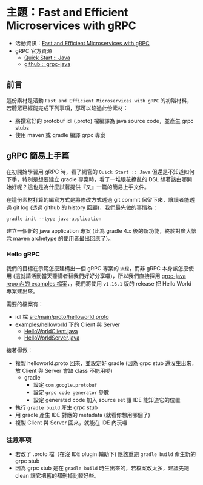 # 主題：Fast and Efficient Microservices with gRPC

* 活動資訊：[Fast and Efficient Microservices with gRPC](https://twjug.kktix.cc/events/twjug201812-01)
* gRPC 官方資源
  * [Quick Start :: Java](https://grpc.io/docs/quickstart/java.html)
  * [github :: grpc-java](https://github.com/grpc/grpc-java)

## 前言

這份素材是活動 `Fast and Efficient Microservices with gRPC` 的初階材料，若聽眾已經能完成下列事項，那可以略過此份素材：

* 將撰寫好的 protobuf idl (.proto) 檔編譯為 java source code，並產生 grpc stubs
* 使用 maven 或 gradle 編譯 grpc 專案

## gRPC 簡易上手篇

在初開始學習用 gRPC 時，看了網官的 `Quick Start :: Java` 但還是不知道如何下手，特別是想要建立 gradle 專案時，看了一堆眼花撩亂的 DSL 想著該由哪開始好呢？這也是為什麼試著提供『又』一篇的簡易上手文件。

在這份素材打算的編寫方式是將修改方式透過 git commit 保留下來，讓讀者能透過 git log (透過 github 的 history 回顧)，我們最先做的事情為：

```
gradle init --type java-application
```

建立一個新的 java application 專案 (此為 gradle 4.x 後的新功能，終於對廣大懷念 maven archetype 的使用者最出回應了）。

### Hello gRPC

我們的目標在示範怎麼建構出一個 gRPC 專案的 `流程`，而非 gRPC 本身該怎麼使用 (這就請活動當天聽講者替我們好好分享囉)，所以我們直接採用 [grpc-java repo 內的 examples 檔案](https://github.com/grpc/grpc-java/blob/v1.16.1/examples)，，我們將使用 `v1.16.1` 版的 release 把 Hello World 專案建出來。

需要的檔案有：

* idl 檔 [src/main/proto/helloworld.proto](https://github.com/grpc/grpc-java/blob/v1.16.1/examples/src/main/proto/helloworld.proto)
* [examples/helloworld](https://github.com/grpc/grpc-java/tree/v1.16.1/examples/src/main/java/io/grpc/examples/helloworld) 下的 Client 與 Server
  * [HelloWorldClient.java](https://github.com/grpc/grpc-java/blob/v1.16.1/examples/src/main/java/io/grpc/examples/helloworld/HelloWorldClient.java)
  * [HelloWorldServer.java](https://github.com/grpc/grpc-java/blob/v1.16.1/examples/src/main/java/io/grpc/examples/helloworld/HelloWorldServer.java)

接著得做：
* 複製 helloworld.proto 回來，並設定好 gradle (因為 grpc stub 還沒生出來，放 Client 與 Server 會缺 class 不能用呦)
  * gradle
    * 設定 `com.google.protobuf` 
    * 設定 `grpc code generator` 參數 
    * 設定 generated code 加入 source set 讓 IDE 能知道它的位置
* 執行 `gradle build` 產生 grpc stub
* 用 gradle 產生 IDE 對應的 metadata (就看你想用哪個了)
* 複製 Client 與 Server 回來，就能在 IDE 內玩囉

### 注意事項

* 若改了 .proto 檔（在沒 IDE plugin 輔助下) 應該重跑 `gradle build` 產生新的 grpc stub
* 因為 grpc stub 是在 `gradle build` 時生出來的，若檔案改太多，建議先跑 clean 讓它把舊的都刪掉比較好些。
